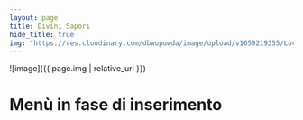 ```yaml
---
layout: page
title: Divini Sapori
hide_title: true
img: "https://res.cloudinary.com/dbwupuwda/image/upload/v1659219355/Locali/divinisapori.png"
---
```


![image]({{ page.img | relative_url }})

# Menù in fase di inserimento